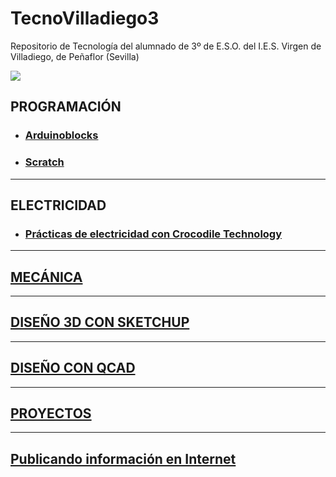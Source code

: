 # TecnoVilladiego3
Repositorio de Tecnología del alumnado de 3º de E.S.O. del I.E.S. Virgen de Villadiego, de Peñaflor (Sevilla)

![](imágenes/logo_fondo_transparente200x300.png)


## PROGRAMACIÓN

  * ### [Arduinoblocks](ArduinoBlocks/readme.md)
  * ### [Scratch](http://scratch.mit.edu)
***

## ELECTRICIDAD
  * ### [Prácticas de electricidad con Crocodile Technology](Electricidad/practicas.md)
***

## [MECÁNICA](Mecánica/readme.md)
***

## [DISEÑO 3D CON SKETCHUP](Sketchup/readme.md)
***

## [DISEÑO CON QCAD](QCAD/qcad.md)
***

## [PROYECTOS](/Proyectos/readme.md)
***

## [Publicando información en Internet](Internet/internet.md)
